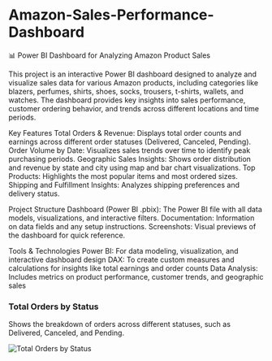 # Amazon-Sales-Performance-Dashboard
📊 Power BI Dashboard for Analyzing Amazon Product Sales

This project is an interactive Power BI dashboard designed to analyze and visualize sales data for various Amazon products, including categories like blazers, perfumes, shirts, shoes, socks, trousers, t-shirts, wallets, and watches. The dashboard provides key insights into sales performance, customer ordering behavior, and trends across different locations and time periods.

Key Features
Total Orders & Revenue: Displays total order counts and earnings across different order statuses (Delivered, Canceled, Pending).
Order Volume by Date: Visualizes sales trends over time to identify peak purchasing periods.
Geographic Sales Insights: Shows order distribution and revenue by state and city using map and bar chart visualizations.
Top Products: Highlights the most popular items and most ordered sizes.
Shipping and Fulfillment Insights: Analyzes shipping preferences and delivery status.



Project Structure
Dashboard (Power BI .pbix): The Power BI file with all data models, visualizations, and interactive filters.
Documentation: Information on data fields and any setup instructions.
Screenshots: Visual previews of the dashboard for quick reference.



Tools & Technologies
Power BI: For data modeling, visualization, and interactive dashboard design
DAX: To create custom measures and calculations for insights like total earnings and order counts
Data Analysis: Includes metrics on product performance, customer trends, and geographic sales


### Total Orders by Status
Shows the breakdown of orders across different statuses, such as Delivered, Canceled, and Pending.

![Total Orders by Status](dashboard.png)
